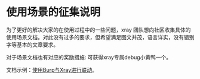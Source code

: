 # 使用场景的征集说明

为了更好的解决大家的在使用过程中的一些问题，xray 团队想向社区收集具体的使用场景文档。对此没有过多的要求，但希望满足图文并茂，语言详实，没有错别字等基本的文章要求。

对于场景文档也有对应的奖励措施: 可获得xray专属debug小黄鸭一个。

文档示例：[使用Burp与Xray进行联动](./burp.md)。